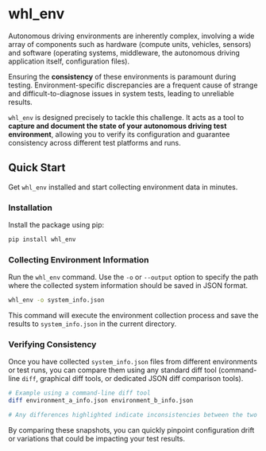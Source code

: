 # whl_env

Autonomous driving environments are inherently complex, involving a wide array of components such as hardware (compute units, vehicles, sensors) and software (operating systems, middleware, the autonomous driving application itself, configuration files).

Ensuring the **consistency** of these environments is paramount during testing. Environment-specific discrepancies are a frequent cause of strange and difficult-to-diagnose issues in system tests, leading to unreliable results.

`whl_env` is designed precisely to tackle this challenge. It acts as a tool to **capture and document the state of your autonomous driving test environment**, allowing you to verify its configuration and guarantee consistency across different test platforms and runs.

## Quick Start

Get `whl_env` installed and start collecting environment data in minutes.

### Installation

Install the package using pip:

```bash
pip install whl_env
```

### Collecting Environment Information

Run the `whl_env` command. Use the `-o` or `--output` option to specify the path where the collected system information should be saved in JSON format.

```bash
whl_env -o system_info.json
```

This command will execute the environment collection process and save the results to `system_info.json` in the current directory.

### Verifying Consistency

Once you have collected `system_info.json` files from different environments or test runs, you can compare them using any standard diff tool (command-line `diff`, graphical diff tools, or dedicated JSON diff comparison tools).

```bash
# Example using a command-line diff tool
diff environment_a_info.json environment_b_info.json

# Any differences highlighted indicate inconsistencies between the two environments.
```

By comparing these snapshots, you can quickly pinpoint configuration drift or variations that could be impacting your test results.

